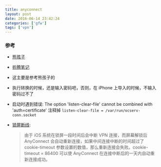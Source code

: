 ```yaml
---
title: anyconnect
layout: post
date: 2016-06-14 23:42:24
categories: ['gfw']
tags: ['vpn']
---
```

### 参考
- [熊孩子](http://xionghaizi.blogspot.com/2015/03/ubuntu1404anyconnect.html)
- [折腾笔记](https://bitinn.net/11084/)

- 这主要是参考熊孩子的
- 执行转换的时候，还是输入密码吧，否则，在 iPhone 上导入的时候，不输入密码过不了
- 启动时遇到错误: The option 'listen-clear-file' cannot be combined with 'auth=certificate'
  注释掉 `listen-clear-file = /var/run/ocserv-conn.socket`
- [锁屏断线](https://www.v2ex.com/t/152730):
  > 由于 iOS 系统在锁屏一段时间后会中断 VPN 连接，而屏幕解锁后 AnyConnect 会自动重新连接，如果中间连接中断的时间超过了 cookie-timeout 参数设置的数值，那么重新连接会失败。cookie-timeout = 86400 可以使 AnyConnect 在连接中断后的一天内自动重新连接成功。
